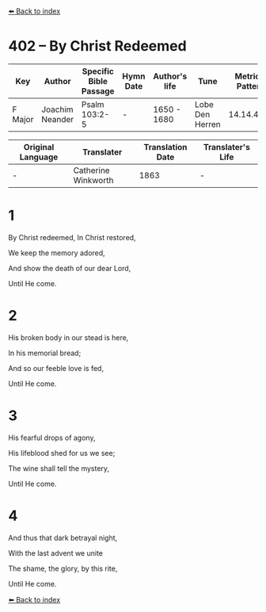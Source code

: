 [⬅️ Back to index](../README.md)

# 402 – By Christ Redeemed

Key | Author   | Specific Bible Passage     |Hymn Date |Author's life |Tune |Metrical Pattern   |Composer/Source                                                                                        
-- | --------- | ---------------------------|----------|--------------|-----|-------------------|-------------   
F Major  | Joachim Neander      | Psalm 103:2-5 | -  | 1650 - 1680 | Lobe Den Herren | 14.14.4.7.8 | Chorale Book for England, 1863 

Original Language | Translater | Translation Date   | Translater's Life     
----------------- | --------- | --------------------|-------------   
\-  | Catherine Winkworth      | 1863 | -  | 1827 - 1878 



# 1

By Christ redeemed, In Christ restored,

We keep the memory adored,

And show the death of our dear Lord,

Until He come.



# 2

His broken body in our stead is here,

In his memorial bread;

And so our feeble love is fed,

Until He come.



# 3

His fearful drops of agony,

His lifeblood shed for us we see;

The wine shall tell the mystery,

Until He come.



# 4

And thus that dark betrayal night,

With the last advent we unite

The shame, the glory, by this rite,

Until He come.

[⬅️ Back to index](../README.md)
